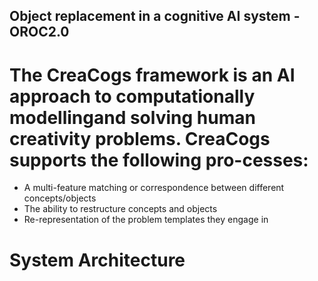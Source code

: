 ## Object replacement in a cognitive AI system - OROC2.0

# The CreaCogs framework is an AI approach to computationally modellingand solving human creativity problems.  CreaCogs supports the following pro-cesses:

- A multi-feature matching or correspondence between different concepts/objects
- The ability to restructure concepts and objects
- Re-representation of the problem templates they engage in

# System Architecture
